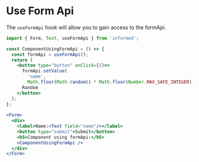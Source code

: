 # Use Form Api

The `useFormApi` hook will allow you to gain access to the formApi.

<!-- STORY -->

```jsx
import { Form, Text, useFormApi } from 'informed';

const ComponentUsingFormApi = () => {
  const formApi = useFormApi();
  return (
    <button type="button" onClick={()=>
      formApi.setValue(
        'name', 
        Math.floor(Math.random() * Math.floor(Number.MAX_SAFE_INTEGER)))}>
      Random
    </button>
  );
};
  
<Form>
  <div>
    <label>Name:<Text field="name"/></label>
    <button type="submit">Submit</button>
    <h5>Component using formApi:</h5>
    <ComponentUsingFormApi />
  </div>
</Form>
```
